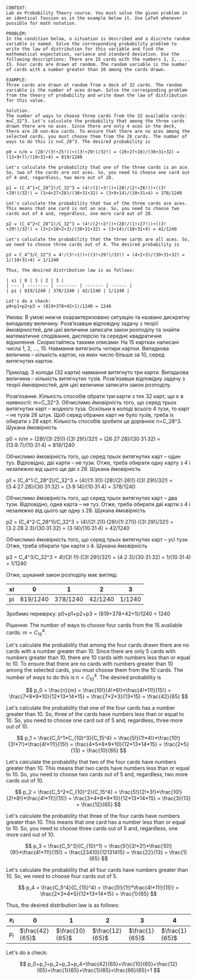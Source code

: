 ```
CONTEXT:
Lab on Probability Theory course. You must solve the given problem in an identical fassion as in the example below it. Use LaTeX whenever possible for math notation.

PROBLEM:
In the condition below, a situation is described and a discrete random variable is named. Solve the corresponding probability problem to write the law of distribution for this variable and find the mathematical expectation, variance and standard deviation. Use the following descriptions: There are 15 cards with the numbers 1, 2, ..., 15. Four cards are drawn at random. The random variable is the number of cards with a number greater than 10 among the cards drawn.

EXAMPLE:
Three cards are drawn at random from a deck of 32 cards. The random variable is the number of aces drawn. Solve the corresponding problem from the theory of probability and write down the law of distribution for this value.

Solution.
The number of ways to choose three cards from the 32 available cards: m=C_32^3. Let's calculate the probability that among the three cards drawn there are no aces. Since there are only 4 aces in the deck, there are 28 non-Ace cards. To ensure that there are no aces among the selected cards, you must choose them from the 28 cards. The number of ways to do this is n=C_28^3. The desired probability is

p0 = n/m = (28!/(3!∙25!))∙((3!∙29!)/32!) = (26∙27∙28)/(30∙31∙32) = (13∙9∙7)/(10∙31∙4) = 819/1240

Let's calculate the probability that one of the three cards is an ace. So, two of the cards are not aces. So, you need to choose one card out of 4 and, regardless, two more out of 28.

p1 = (C_4^1∙C_28^2)/C_32^3 = (4!/(1!∙3!))∙(28!/(2!∙26!))∙((3!∙29!)/32!) = (3∙4∙27∙28)/(30∙31∙32) = (3∙9∙14)/(10∙31∙4) = 378/1240

Let's calculate the probability that two of the three cards are aces. This means that one card is not an ace. So, you need to choose two cards out of 4 and, regardless, one more card out of 28.

p2 = (C_4^2∙C_28^1)/C_32^3 = (4!/(2!∙2!))∙(28!/(1!∙27!))∙((3!∙29!)/32!) = (3∙2∙28∙2∙3)/(30∙31∙32) = (3∙14)/(10∙31∙4) = 42/1240

Let's calculate the probability that the three cards are all aces. So, we need to choose three cards out of 4. The desired probability is

p3 = C_4^3/C_32^3 = 4!/(3!∙1!)∙((3!∙29!)/32!) = (4∙2∙3)/(30∙31∙32) = 1/(10∙31∙4) = 1/1240

Thus, the desired distribution law is as follows:

| xi | 0 | 1 | 2 | 3 |
| --- | -------- | -------- | ------- | ------ |
| pi | 819/1240 | 378/1240 | 42/1240 | 1/1240 |

Let's do a check:
p0+p1+p2+p3 = (819+378+42+1)/1240 = 1240
```

Умова:
В умові нижче охарактеризовано ситуацію та названо дискретну випадкову величину. Розв’язавши відповідну задачу з теорії ймовірностей, для цієї величини записати закон розподілу та знайти математичне сподівання, дисперсію та середнє квадратичне відхилення. Скористайтесь такими описами: На 15 картках написані числа 1, 2, ..., 15. Навмання витягають чотири картки. Випадкова величина – кількість карток, на яких число більше за 10, серед витягнутих карток.

Приклад:
З колоди (32 карти) навмання витягнуто три карти. Випадкова величина – кількість витягнутих тузів. Розв’язавши відповідну задачу з теорії ймовірностей, для цієї величини записати закон розподілу.

Розв’язання.
Кількість способів обрати три карти з тих 32 карт, що є в наявності: m=C_32^3. Обчислимо ймовірність того, що серед трьох витягнутих карт – жодного туза. Оскільки в колоді всього 4 тузи, то карт – не тузів 28 штук. Щоб серед обраних карт не було тузів, треба їх обирати з 28 карт. Кількість способів зробити це дорівнює n=C_28^3. Шукана ймовірність

p0 = n/m = (28!/(3!∙25!))∙((3!∙29!)/32!) = (26∙27∙28)/(30∙31∙32) = (13∙9∙7)/(10∙31∙4) = 819/1240

Обчислимо ймовірність того, що серед трьох витягнутих карт – один туз. Відповідно, дві карти – не тузи. Отже, треба обирати одну карту з 4 і незалежно від цього ще дві з 28. Шукана ймовірність

p1 = (C_4^1∙C_28^2)/C_32^3 = (4!/(1!∙3!))∙(28!/(2!∙26!))∙((3!∙29!)/32!) = (3∙4∙27∙28)/(30∙31∙32) = (3∙9∙14)/(10∙31∙4) = 378/1240

Обчислимо ймовірність того, що серед трьох витягнутих карт – два тузи. Відповідно, одна карта – не туз. Отже, треба обирати дві карти з 4 і незалежно від цього ще одну з 28. Шукана ймовірність

p2 = (C_4^2∙C_28^1)/C_32^3 = (4!/(2!∙2!))∙(28!/(1!∙27!))∙((3!∙29!)/32!) = (3∙2∙28∙2∙3)/(30∙31∙32) = (3∙14)/(10∙31∙4) = 42/1240

Обчислимо ймовірність того, що серед трьох витягнутих карт – усі тузи. Отже, треба обирати три карти з 4. Шукана ймовірність

p3 = C_4^3/C_32^3 = 4!/(3!∙1!)∙((3!∙29!)/32!) = (4∙2∙3)/(30∙31∙32) = 1/(10∙31∙4) = 1/1240

Отже, шуканий закон розподілу має вигляд:

| xi  | 0        | 1        | 2       | 3      |
| --- | -------- | -------- | ------- | ------ |
| pi  | 819/1240 | 378/1240 | 42/1240 | 1/1240 |

Зробимо перевірку:
p0+p1+p2+p3 = (819+378+42+1)/1240 = 1240

Рішення:
The number of ways to choose four cards from the 15 available cards: $m = C_{15}^4$.

Let's calculate the probability that among the four cards drawn there are no cards with a number greater than 10. Since there are only 5 cards with numbers greater than 10, there are 10 cards with numbers less than or equal to 10. To ensure that there are no cards with numbers greater than 10 among the selected cards, you must choose them from the 10 cards. The number of ways to do this is $n = C_{10}^4$. The desired probability is

$$
p_0 = \frac{n}{m} = \frac{10!}{4!*6!}*\frac{4!*11!}{15!} = \frac{7*8*9*10}{12*13*14*15} = \frac{7*2*3}{13*15} = \frac{42}{65}
$$

Let's calculate the probability that one of the four cards has a number greater than 10. So, three of the cards have numbers less than or equal to 10. So, you need to choose one card out of 5 and, regardless, three more out of 10.

$$
p_1 = \frac{C_5^1*C_{10}^3}{C_15^4} = \frac{5!}{1!*4!}*\frac{10!}{3!*7!}*\frac{4!*11!}{15!} = \frac{4*5*8*9*10}{12*13*14*15} = \frac{2*5}{13} = \frac{10}{65}
$$

Let's calculate the probability that two of the four cards have numbers greater than 10. This means that two cards have numbers less than or equal to 10. So, you need to choose two cards out of 5 and, regardless, two more cards out of 10.

$$
p_2 = \frac{C_5^2*C_{10}^2}{C_15^4} = \frac{5!}{2!*3!}*\frac{10!}{2!*8!}*\frac{4!*11!}{15!} = \frac{3*4*8*9*10}{12*13*14*15} = \frac{3}{13} = \frac{12}{65}
$$

Let's calculate the probability that three of the four cards have numbers greater than 10. This means that one card has a number less than or equal to 10. So, you need to choose three cards out of 5 and, regardless, one more card out of 10.

$$
p_3 = \frac{C_5^3}{C_{10}^1} = \frac{5!}{3!*2!}*\frac{10!}{9!}*\frac{4!*11!}{15!} = \frac{23410}{12131415} = \frac{22}{13} = \frac{1}{65}
$$

Let's calculate the probability that all four cards have numbers greater than 10. So, we need to choose four cards out of 5.

$$
p_4 = \frac{C_5^4}{C_{15}^4} = \frac{5!}{1!}*\frac{4!*11!}{15!} = \frac{2*3*4*5}{12*13*14*15} = \frac{1}{65}
$$

Thus, the desired distribution law is as follows:

| $x_i$ | 0               | 1               | 2               | 3              | 4              |
| ----- | --------------- | --------------- | --------------- | -------------- | -------------- |
| $p_i$ | $\frac{42}{65}$ | $\frac{10}{65}$ | $\frac{12}{65}$ | $\frac{1}{65}$ | $\frac{1}{65}$ |

Let's do a check:

$$
p_0+p_1+p_2+p_3+p_4=\frac{42}{65}+\frac{10}{65}+\frac{12}{65}+\frac{1}{65}+\frac{1}{65}=\frac{66}{65}=1
$$
